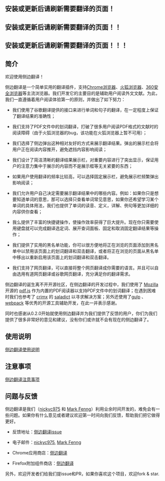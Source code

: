 ## 安装或更新后请刷新需要翻译的页面！

## 安装或更新后请刷新需要翻译的页面！！

## 安装或更新后请刷新需要翻译的页面！！！

## 简介

欢迎使用侧边翻译！

侧边翻译是一个简单实用的翻译插件，支持[Chrome浏览器](https://chrome.google.com/webstore/detail/bocbaocobfecmglnmeaeppambideimao)、[火狐浏览器](https://addons.mozilla.org/en-US/firefox/addon/edge_translate)、[360安全浏览器](https://ext.se.360.cn/webstore/detail/aajldohlagodeegngemjjgmabejbejli)等主流浏览器。我们开发它的主要目的是辅助用户阅读外文文献。为此，我们一直遵循着用户阅读体验第一的原则，并做出了如下努力：

* 我们使用了谷歌翻译提供的接口来进行单词和句子的翻译，在一定程度上保证了翻译结果的准确性；

* 我们支持了PDF文件中的划词翻译，打破了很多用户阅读PDF格式的文献时的阅读障碍（由于火狐浏览器的bug，该功能在火狐浏览器上暂不可用）；

* 我们选择了侧边弹出这种相对友好的方式来展示翻译结果。弹出的展示栏会将用户正在阅读内容推开，避免遮挡内容影响阅读；

* 我们设计了简洁清晰的翻译结果展示栏，对重要内容进行了突出显示，保证用户的注意力集中于展示的内容而不是展示框等无关紧要的东西；

* 如果用户使用翻译的频率比较高，可以选择固定展示栏，避免展示栏频繁弹出影响阅读；

* 我们允许用户自己决定需要展示翻译结果中的哪些内容。例如：如果你只是想要知道单词的意思，那可以选择只查看单词常见意思，如果你还希望学习某个单词的具体用法，我们也提供了单词的读音、定义，详解、例句等更加详细的内容供你查看；

* 我么提供了丰富的快捷键操作，使操作效率获得了巨大提升。现在你只需要使用键盘就可以完成翻译选定词、展开查词面板、固定和取消固定翻译结果等操作；

* 我们提供了实用的黑名单功能，你可以很方便地将正在浏览的页面添加到黑名单中以禁用该页面上的划词翻译和双击翻译，或者将正在浏览的页面从黑名单中移出以重新启用该页面上的划词翻译和双击翻译。

* 我们支持了网页翻译，可以直接将整个网页翻译成你需要的语言。并且可以自由选用有道网页翻译或谷歌网页翻译，充分满足你的翻译需求。

侧边翻译的诞生离不开开源社区，在侧边翻译的开发过程中，我们使用了 [Mozilla](https://github.com/mozilla) 开源的 [pdf.js](https://github.com/mozilla/pdf.js) 作为内置的PDF阅读器以支持PDF文件中的划词翻译；在遇到困难时我们也参考了 [crimx](https://github.com/crimx) 的 [saladict](https://github.com/crimx/ext-saladict) 以寻求解决方案；另外还使用了[gulp](https://github.com/gulpjs/gulp) 、[webpack](https://github.com/webpack/webpack) 等优秀的开源工具辅助开发，在此一并表示感谢。

同时也感谢从0.2.0开始就使用侧边翻译并为我们提供了反馈的用户，你们为我们提供了很多非常好的意见和建议，没有你们或许就不会有现在的侧边翻译了。

## 使用说明

[侧边翻译使用说明](./使用说明.md)

## 注意事项

[侧边翻译注意事项](./注意事项.md)

## 问题与反馈

侧边翻译是我们（[nickyc975](https://github.com/nickyc975) 和 [Mark Fenng](https://github.com/Mark-Fenng)）利用业余时间开发的，难免会有一些问题。如果你有什么意见或者建议欢迎第一时间向我们反馈，帮助我们把它做得更好。

* 反馈地址：[侧边翻译issue](https://github.com/EdgeTranslate/EdgeTranslate/issues/new/choose)

* 电子邮件：[nickyc975](mailto:chenjinlong2016@outlook.com), [Mark Fenng](mailto:f18846188605@gmail.com)

* Chrome应用商店：[侧边翻译](https://chrome.google.com/webstore/detail/%E4%BE%A7%E8%BE%B9%E7%BF%BB%E8%AF%91/bocbaocobfecmglnmeaeppambideimao/reviews)

* Firefox附加组件商店：[侧边翻译](https://addons.mozilla.org/en-US/firefox/addon/edge_translate/reviews)

另外，欢迎开发者们给我们提issue和PR，如果你喜欢这个项目，欢迎fork & star.